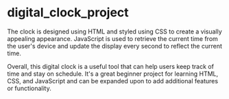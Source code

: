 # digital_clock_project
The clock is designed using HTML and styled using CSS to create a visually appealing appearance. JavaScript is used to retrieve the current time from the user's device and update the display every second to reflect the current time.

Overall, this digital clock is a useful tool that can help users keep track of time and stay on schedule. It's a great beginner project for learning HTML, CSS, and JavaScript and can be expanded upon to add additional features or functionality.
